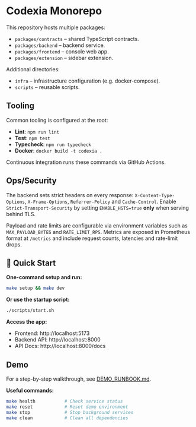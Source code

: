 # Codexia Monorepo

This repository hosts multiple packages:

- `packages/contracts` – shared TypeScript contracts.
- `packages/backend` – backend service.
- `packages/frontend` – console web app.
- `packages/extension` – sidebar extension.

Additional directories:

- `infra` – infrastructure configuration (e.g. docker-compose).
- `scripts` – reusable scripts.

## Tooling

Common tooling is configured at the root:

- **Lint**: `npm run lint`
- **Test**: `npm test`
- **Typecheck**: `npm run typecheck`
- **Docker**: `docker build -t codexia .`

Continuous integration runs these commands via GitHub Actions.

## Ops/Security

The backend sets strict headers on every response:
`X-Content-Type-Options`, `X-Frame-Options`, `Referrer-Policy` and `Cache-Control`.
Enable `Strict-Transport-Security` by setting `ENABLE_HSTS=true` **only** when serving behind TLS.

Payload and rate limits are configurable via environment variables such as
`MAX_PAYLOAD_BYTES` and `RATE_LIMIT_RPS`. Metrics are exposed in Prometheus
format at `/metrics` and include request counts, latencies and rate-limit drops.

## 🚀 Quick Start

**One-command setup and run:**
```bash
make setup && make dev
```

**Or use the startup script:**
```bash
./scripts/start.sh
```

**Access the app:**
- Frontend: http://localhost:5173
- Backend API: http://localhost:8000  
- API Docs: http://localhost:8000/docs

## Demo

For a step-by-step walkthrough, see [DEMO_RUNBOOK.md](./DEMO_RUNBOOK.md).

**Useful commands:**
```bash
make health           # Check service status
make reset            # Reset demo environment  
make stop             # Stop background services
make clean            # Clean all dependencies
```
